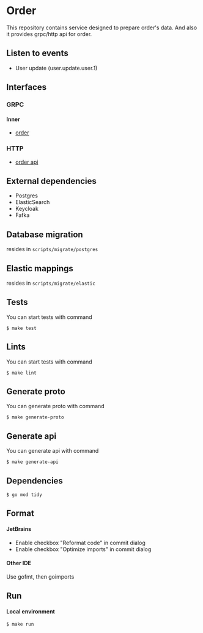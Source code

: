 # Order

This repository contains service designed to prepare order's data.
And also it provides grpc/http api for order.

## Listen to events
- User update (user.update.user.1)

## Interfaces

### GRPC
#### Inner
- [order](pkg/proto/api/service.proto)

### HTTP
- [order api](api-spec/swagger.json)

## External dependencies
- Postgres
- ElasticSearch
- Keycloak
- Fafka

## Database migration
resides in `scripts/migrate/postgres`

## Elastic mappings
resides in `scripts/migrate/elastic`

## Tests
You can start tests with command
```
$ make test
```

## Lints
You can start tests with command
```
$ make lint
```

## Generate proto
You can generate proto with command
```
$ make generate-proto
```

## Generate api
You can generate api with command
```
$ make generate-api
```

## Dependencies
```
$ go mod tidy
```

## Format
#### JetBrains
- Enable checkbox "Reformat code" in commit dialog
- Enable checkbox "Optimize imports" in commit dialog
#### Other IDE
Use gofmt, then goimports

## Run
#### Local environment
```
$ make run
```
